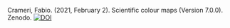 Crameri, Fabio. (2021, February 2). Scientific colour maps (Version 7.0.0). Zenodo. [![DOI](https://zenodo.org/badge/DOI/10.5281/zenodo.4491293.svg)](https://doi.org/10.5281/zenodo.4491293)




